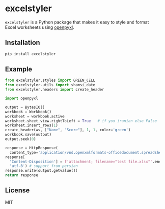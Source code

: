 # excelstyler

`excelstyler` is a Python package that makes it easy to style and format Excel worksheets using [openpyxl](https://openpyxl.readthedocs.io).

## Installation
```bash
pip install excelstyler
```

## Example
```python
from excelstyler.styles import GREEN_CELL
from excelstyler.utils import shamsi_date
from excelstyler.headers import create_header

import openpyxl

output = BytesIO()
workbook = Workbook()
worksheet = workbook.active
worksheet.sheet_view.rightToLeft = True   # if you iranian else False
worksheet.insert_rows(1)
create_header(ws, ["Name", "Score"], 1, 1, color='green')
workbook.save(output)
output.seek(0)

response = HttpResponse(
  content_type='application/vnd.openxmlformats-officedocument.spreadsheetml.sheet')
response[
  'Content-Disposition'] = f'attachment; filename="test file.xlsx"'.encode(
  'utf-8') # support from persian
response.write(output.getvalue())
return response
```

## License
MIT
